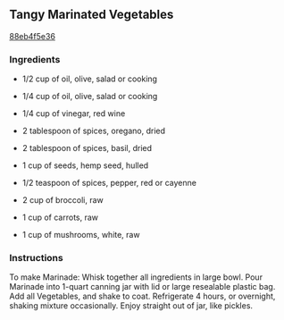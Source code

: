 ## Tangy Marinated Vegetables

[88eb4f5e36](http://www.vegetariantimes.com/recipe/tangy-marinated-vegetables/)

### Ingredients

 - 1/2 cup of oil, olive, salad or cooking

 - 1/4 cup of oil, olive, salad or cooking

 - 1/4 cup of vinegar, red wine

 - 2 tablespoon of spices, oregano, dried

 - 2 tablespoon of spices, basil, dried

 - 1 cup of seeds, hemp seed, hulled

 - 1/2 teaspoon of spices, pepper, red or cayenne

 - 2 cup of broccoli, raw

 - 1 cup of carrots, raw

 - 1 cup of mushrooms, white, raw

### Instructions

To make Marinade: Whisk together all ingredients in large bowl. Pour Marinade into 1-quart canning jar with lid or large resealable plastic bag. Add all Vegetables, and shake to coat. Refrigerate 4 hours, or overnight, shaking mixture occasionally. Enjoy straight out of jar, like pickles.